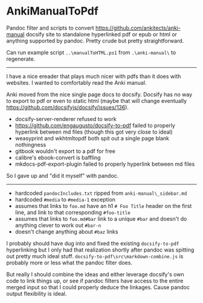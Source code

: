# AnkiManualToPdf
Pandoc filter and scripts to convert https://github.com/ankitects/anki-manual docsify site to standalone hyperlinked pdf or epub or html or anything supported by pandoc. Pretty crude but pretty straightforward.

Can run example script `..\manualToHTML.ps1` from `.\anki-manual\` to regenerate.

---

I have a nice ereader that plays much nicer with pdfs than it does with websites. I wanted to comfortably read the Anki manual.

Anki moved from the nice single page docs to docsify. Docsify has no way to export to pdf or even to static html (maybe that will change eventually https://github.com/docsifyjs/docsify/issues/136).

- docsify-server-renderer refused to work
- https://github.com/engaugusto/docsify-to-pdf failed to properly hyperlink between md files (though this got very close to ideal)
- weasyprint and wkhtmltopdf both spit out a single page blank nothingness
- gitbook wouldn't export to a pdf for free
- calibre's ebook-convert is baffling
- mkdocs-pdf-export-plugin failed to properly hyperlink between md files

So I gave up and "did it myself" with pandoc.

---

- hardcoded `pandocIncludes.txt` ripped from `anki-manual\_sidebar.md`
- hardcoded `#media` to `#media-1` exception
- assumes that links to `foo.md` have an h1 `# Foo Title` header on the first line, and link to that corresponding `#foo-title`
- assumes that links to `foo.md#bar` link to a unique `#bar` and doesn't do anything clever to work out `#bar-n`
- doesn't change anything about `#baz` links

I probably should have dug into and fixed the existing `docsify-to-pdf` hyperlinking but I only had that realization shortly after pandoc was spitting out pretty much ideal stuff. `docsify-to-pdf\src\markdown-combine.js` is probably more or less what the pandoc filter does.

But really I should combine the ideas and either leverage docsify's own code to link things up, or see if pandoc filters have access to the entire merged input so that I could properly deduce the linkages. Cause pandoc output flexibility is ideal.
